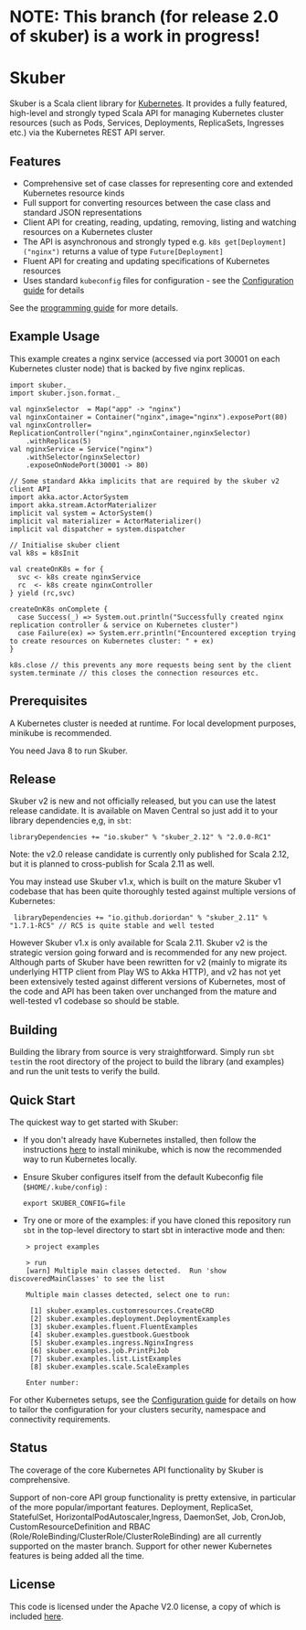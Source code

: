 # NOTE: This branch (for release 2.0 of skuber) is a work in progress!

# Skuber

Skuber is a Scala client library for [Kubernetes](http://kubernetes.io). It provides a fully featured, high-level and strongly typed Scala API for managing Kubernetes cluster resources (such as Pods, Services, Deployments, ReplicaSets, Ingresses  etc.) via the Kubernetes REST API server.

## Features

- Comprehensive set of case classes for representing core and extended Kubernetes resource kinds
- Full support for converting resources between the case class and standard JSON representations 
- Client API for creating, reading, updating, removing, listing and watching resources on a Kubernetes cluster
- The API is asynchronous and strongly typed e.g. `k8s get[Deployment]("nginx")` returns a value of type `Future[Deployment]`
- Fluent API for creating and updating specifications of Kubernetes resources
- Uses standard `kubeconfig` files for configuration - see the [Configuration guide](docs/Configuration.md) for details

See the [programming guide](docs/GUIDE.md) for more details.

## Example Usage

This example creates a nginx service (accessed via port 30001 on each Kubernetes cluster node) that is backed by five nginx replicas.

    import skuber._
    import skuber.json.format._
  
    val nginxSelector  = Map("app" -> "nginx")
    val nginxContainer = Container("nginx",image="nginx").exposePort(80)
    val nginxController= ReplicationController("nginx",nginxContainer,nginxSelector)
    	.withReplicas(5)
    val nginxService = Service("nginx")
    	.withSelector(nginxSelector)
    	.exposeOnNodePort(30001 -> 80) 
 
    // Some standard Akka implicits that are required by the skuber v2 client API
    import akka.actor.ActorSystem
    import akka.stream.ActorMaterializer
    implicit val system = ActorSystem()
    implicit val materializer = ActorMaterializer()
    implicit val dispatcher = system.dispatcher
    
    // Initialise skuber client
    val k8s = k8sInit

    val createOnK8s = for {
      svc <- k8s create nginxService
      rc  <- k8s create nginxController
    } yield (rc,svc)

    createOnK8s onComplete {
      case Success(_) => System.out.println("Successfully created nginx replication controller & service on Kubernetes cluster")
      case Failure(ex) => System.err.println("Encountered exception trying to create resources on Kubernetes cluster: " + ex)
    }

    k8s.close // this prevents any more requests being sent by the client
    system.terminate // this closes the connection resources etc.


## Prerequisites

A Kubernetes cluster is needed at runtime. For local development purposes, minikube is recommended.

You need Java 8 to run Skuber.

## Release

Skuber v2 is new and not officially released, but you can use the latest release candidate. It is available on Maven Central so just add it to your library dependencies e,g, in `sbt`:

    libraryDependencies += "io.skuber" % "skuber_2.12" % "2.0.0-RC1"

Note: the v2.0 release candidate is currently only published for Scala 2.12, but it is planned to cross-publish for Scala 2.11 as well.

You may instead use Skuber v1.x, which is built on the mature Skuber v1 codebase that has been quite thoroughly tested against multiple versions of Kubernetes:

     libraryDependencies += "io.github.doriordan" % "skuber_2.11" % "1.7.1-RC5" // RC5 is quite stable and well tested
	
However Skuber v1.x is only available for Scala 2.11. Skuber v2 is the strategic version going forward and is recommended for any new project. Although parts of Skuber have been rewritten for v2 (mainly to migrate its underlying HTTP client from Play WS to Akka HTTP), and v2 has not yet been extensively tested against different versions of Kubernetes, most of the code and API has been taken over unchanged from the mature and well-tested v1 codebase so should be stable.

## Building

Building the library from source is very straightforward. Simply run `sbt test`in the root directory of the project to build the library (and examples) and run the unit tests to verify the build.

## Quick Start

The quickest way to get started with Skuber:

- If you don't already have Kubernetes installed, then follow the instructions [here](https://github.com/kubernetes/minikube) to install minikube, which is now the recommended way to run Kubernetes locally.

- Ensure Skuber configures itself from the default Kubeconfig file (`$HOME/.kube/config`) : 

	`export SKUBER_CONFIG=file` 

- Try one or more of the examples: if you have cloned this repository run `sbt` in the top-level directory to start sbt in interactive mode and then:

```
    > project examples

    > run
    [warn] Multiple main classes detected.  Run 'show discoveredMainClasses' to see the list

    Multiple main classes detected, select one to run:
    
     [1] skuber.examples.customresources.CreateCRD
     [2] skuber.examples.deployment.DeploymentExamples
     [3] skuber.examples.fluent.FluentExamples
     [4] skuber.examples.guestbook.Guestbook
     [5] skuber.examples.ingress.NginxIngress
     [6] skuber.examples.job.PrintPiJob
     [7] skuber.examples.list.ListExamples
     [8] skuber.examples.scale.ScaleExamples

    Enter number: 
```

For other Kubernetes setups, see the [Configuration guide](docs/Configuration.md) for details on how to tailor the configuration for your clusters security, namespace and connectivity requirements.

## Status

The coverage of the core Kubernetes API functionality by Skuber is comprehensive.

Support of non-core API group functionality is pretty extensive, in particular of the more popular/important features. Deployment, ReplicaSet, StatefulSet, HorizontalPodAutoscaler,Ingress, DaemonSet, Job, CronJob, CustomResourceDefinition and RBAC (Role/RoleBinding/ClusterRole/ClusterRoleBinding) are all currently supported on the master branch. Support for other newer Kubernetes features is being added all the time.

## License

This code is licensed under the Apache V2.0 license, a copy of which is included [here](LICENSE.txt).
